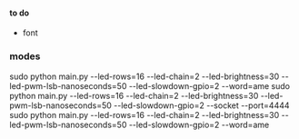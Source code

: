 #### to do
- font

### modes
sudo python main.py --led-rows=16 --led-chain=2 --led-brightness=30 --led-pwm-lsb-nanoseconds=50 --led-slowdown-gpio=2 --word=ame
sudo python main.py --led-rows=16 --led-chain=2 --led-brightness=30 --led-pwm-lsb-nanoseconds=50 --led-slowdown-gpio=2 --socket --port=4444
sudo python main.py --led-rows=16 --led-chain=2 --led-brightness=30 --led-pwm-lsb-nanoseconds=50 --led-slowdown-gpio=2 --word=ame
